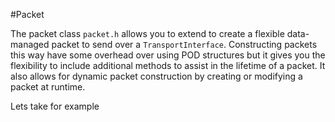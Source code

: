 #Packet

The packet class `packet.h` allows you to extend to create a flexible data-managed packet to send over a `TransportInterface`. Constructing packets this way have some overhead over using POD structures but it gives you the flexibility to include additional methods to assist in the lifetime of a packet. It also allows for dynamic packet construction by creating or modifying a packet at runtime.

Lets take for example 

